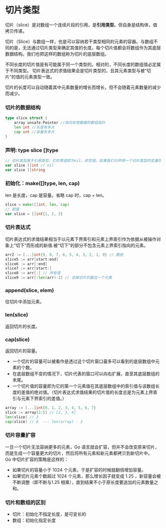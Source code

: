 # 切片类型

切片（slice）是对数组一个连续片段的引用，是**引用类型**。但自身是结构体，值拷贝传递。

切片（Slice）与数组一样，也是可以容纳若干类型相同的元素的容器。与数组不同的是，无法通过切片类型来确定其值的长度。每个切片值都会将数组作为其底层数据结构。我们也把这样的数组称为切片的底层数组。 

不同长度的切片值是有可能属于同一个类型的。相对的，不同长度的数组值必定属于不同类型。
切片表达式的求值结果会是切片类型的，且其元素类型与被“切片”的值的元素类型一致。

切片的长度可以自动随着其中元素数量的增长而增长，但不会随着元素数量的减少而减少。



### 切片的数据结构
```go
type slice struct { 
	array unsafe.Pointer //指向存放数据的数组指针 
	len int //长度有多大 
	cap int //容量有多大 
}
```



### 声明: type slice []type
```go
// 切片类型属于引用类型。它的零值即为nil，即空值。如果我们只声明一个切片类型的变量而不为它赋值，那么该变量的值将会是nil。
var slice []int // nil
var slice []string
```


### 初始化：make([]type, len, cap)
len 是长度，cap 是容量。省略 cap 时，cap = len。
```go
slice = make([]int, len, cap)
// 赋值
var slice = []int{1, 2, 3}
```


### 切片表达式
切片表达式的求值结果相当于以元素下界索引和元素上界索引作为依据从被操作对象上“切下”而形成的新值.被“切下”的部分不包含元素上界索引指向的元素。
```go
arr2 := [...]int{9, 8, 7, 6, 5, 4, 3, 2, 1, 0} // 数组
slice5 := arr[start:end]
slice6 := arr[:end]        
slice7 := arr[start:]     
slice8 := arr[:] // 所有值
slice9 := arr[:len(arr)-1] // 去掉切片的最后一个元素
```


### append(slice, elem)
往切片中添加元素。



### len(slice)
返回切片的长度。



### cap(slice)
返回切片的容量。   
* 一个切片的容量可以被看作是透过这个切片窗口最多可以看到的底层数组中元素的个数。  
* 在底层数组不变的情况下，切片代表的窗口可以向右扩展，直至其底层数组的末尾。  
* 一个切片值的容量即为它的第一个元素值在其底层数组中的索引值与该数组长度的差值的绝对值。（切片表达式求值结果的切片值的长度总是为元素上界索引与元素下界索引的差值。）
```go
array := [...]int{0, 1, 2, 3, 4, 5, 6, 7}
slice := array[2:5] // [2, 3, 4]
len(slice) // 3
cap(slice) // 6  --- len(array) - 2
```



### 切片容量扩容
一旦一个切片无法容纳更多的元素，Go 语言就会扩容，但并不会改变原来切片，而是生成一个容量更大的切片，然后将所有元素和新元素都拷贝到新切片中。    
Go 中切片扩容的策略是这样的： 
* 如果切片的容量小于 1024 个元素，于是扩容的时候就翻倍增加容量。 
* 如果切片元素个数超过 1024 个元素，那么增长因子就变成 1.25 ，新容量会被不断调整（即不断与1.25 相乘），直到结果不小于原长度要追加的元素数量之和。














### 切片和数组的区别
* 切片：初始化不指定长度，是可变长的
* 数组：初始化指定长度

















